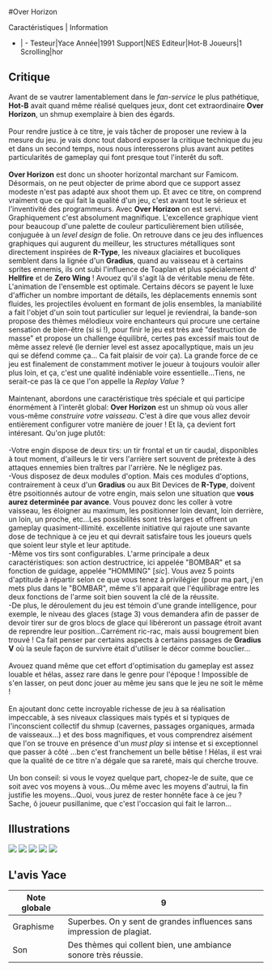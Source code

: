 #Over Horizon

Caractéristiques | Information
- | -
Testeur|Yace
Année|1991
Support|NES
Editeur|Hot-B
Joueurs|1
Scrolling|hor

## Critique
Avant de se vautrer lamentablement dans le <i>fan-service</i> le plus pathétique, <b>Hot-B</b> avait quand même réalisé quelques jeux, dont cet extraordinaire <b>Over Horizon</b>, un shmup exemplaire à bien des égards.<br/><br/>Pour rendre justice à ce titre, je vais tâcher de proposer une review à la mesure du jeu. je vais donc tout dabord exposer la critique technique du jeu et dans un second temps, nous nous interesserons plus avant aux petites particularités de gameplay qui font presque tout l'interêt du soft.<br/><br/><b>Over Horizon</b> est donc un shooter horizontal marchant sur Famicom. Désormais, on ne peut objecter de prime abord que ce support assez modeste n'est pas adapté aux shoot them up. Et avec ce titre, on comprend vraiment que ce qui fait la qualité d'un jeu, c'est avant tout le sérieux et l'inventivité des programmeurs. Avec <b>Over  Horizon </b> on est servi.<br/>Graphiquement c'est absolument magnifique. L'excellence graphique vient pour beaucoup d'une palette de couleur particulièrement bien utilisée, conjuguée à un <i>level design</i> de folie. On retrouve dans ce jeu des influences graphiques qui augurent du meilleur, les structures métalliques sont directement inspirées de <b>R-Type</b>, les niveaux glaciaires et bucoliques semblent dans la lignée d'un <b>Gradius</b>, quand au vaisseau et à certains sprites ennemis, ils ont subi l'influence de Toaplan et plus spécialement d' <b>Hellfire</b> et de <b>Zero Wing</b> ! Avouez qu'il s'agit là de véritable menu de fête.<br/>L'animation de l'ensemble est optimale. Certains décors se payent le luxe d'afficher un nombre important de détails, les déplacements ennemis sont fluides, les projectiles évoluent en formant de jolis ensembles, la maniabilité a fait l'objet d'un soin tout particulier sur lequel je reviendrai, la bande-son propose des thèmes mélodieux voire enchanteurs qui procure une certaine sensation de bien-être (si si !), pour finir le jeu est très axé "destruction de masse" et propose un challenge équilibré, certes pas excessif mais tout de même assez relevé (le dernier level est assez apocallyptique, mais un jeu qui se défend comme ça... Ca fait plaisir de voir ça). La grande force de ce jeu est finalement de constamment motiver le joueur à toujours vouloir aller plus loin, et ça, c'est une qualité indéniable voire essentielle...Tiens, ne serait-ce pas là ce que l'on appelle la <i>Replay Value</i> ?<br/><br/>Maintenant, abordons une caractéristique très spéciale et qui participe énormément à l'interêt global: <b>Over Horizon</b> est un shmup où vous aller vous-même <i>construire votre vaisseau</i>. C'est à dire que vous allez devoir entièrement configurer votre manière de jouer ! Et là, ça devient fort intéresant. Qu'on juge plutôt:<br/><br/>-Votre engin dispose de deux tirs: un tir frontal et un tir caudal, disponibles à tout moment, d'ailleurs le tir vers l'arrière sert souvent de prétexte à des attaques ennemies bien traîtres par l'arrière. Ne le négligez pas.<br/>-Vous disposez de deux modules d'option. Mais ces modules d'options, contrairement à ceux d'un <b>Gradius</b> ou aux Bit Devices de <b>R-Type</b>, doivent être psoitionnés autour de votre engin, mais selon une situation que <b>vous aurez determinée par avance</b>. Vous pouvez donc les coller à votre vaisseau, les éloigner au maximum, les positionner loin devant, loin derrière, un loin, un proche, etc...Les possibilités sont très larges et offrent un gameplay quasiment-illimité. excellente initiative qui rajoute une savante dose de technique à ce jeu et qui devrait satisfaire tous les joueurs quels que soient leur style et leur aptitude.<br/>-Même vos tirs sont configurables. L'arme principale a deux caractéristiques: son action destructrice, ici appelée "BOMBAR" et sa fonction de guidage, appelée "HOMMING" [<i>sic</i>]. Vous avez 5 points d'aptitude à répartir selon ce que vous tenez à privilégier (pour ma part, j'en mets plus dans le "BOMBAR", même s'il apparait que l'équilibrage entre les deux fonctions de l'arme soit bien souvent la clé de la réussite.<br/>-De plus, le déroulement du jeu est témoin d'une grande intelligence, pour exemple, le niveau des glaces (stage 3) vous demandera  afin de passer de devoir tirer sur de gros blocs de glace qui libéreront un passage étroit avant de reprendre leur position...Carrément ric-rac, mais aussi bougrement bien trouvé ! Ca fait penser par certains aspects à certains passages de <b>Gradius V</b> où la seule façon de survivre était d'utiliser le décor comme bouclier...<br/><br/>Avouez quand même que cet effort d'optimisation du gameplay est assez louable et hélas, assez rare dans le genre pour l'époque ! Impossible de s'en lasser, on peut donc jouer au même jeu sans que le jeu ne soit le même !<br/><br/>En ajoutant donc cette incroyable richesse de jeu à sa réalisation impeccable, à ses niveaux classiques mais typés et si typiques de l'inconscient collectif du shmup (cavernes, passages organiques, armada de vaisseaux...) et des boss magnifiques, et vous comprendrez aisément que l'on se trouve en présence d'un <i>must play</i> si intense et si exceptionnel que passer à côté ...ben c'est franchement un belle  bêtise ! Hélas, il est vrai que la qualité de ce titre n'a dégale que sa rareté, mais qui cherche trouve. <br/><br/>Un bon conseil: si vous le voyez quelque part, chopez-le de suite, que ce soit avec vos moyens à vous...Ou même avec les moyens d'autrui, la fin justifie les moyens...Quoi, vous jurez de rester honnête face à ce jeu ? Sache, ô joueur pusillanime, que c'est l'occasion qui fait le larron...

## Illustrations
![](http://www.shmup.com/images/thumbs/img_fiche_1_976.gif)
![](http://www.shmup.com/images/thumbs/img_fiche_2_976.gif)
![](http://www.shmup.com/images/thumbs/img_fiche_3_976.gif)
![](http://www.shmup.com/images/thumbs/img_fiche_4_976.gif)
![](http://www.shmup.com/images/thumbs/img_fiche_5_976.gif)

## L'avis Yace
Note globale|9
-|-
Graphisme|Superbes. On y sent de grandes influences sans impression de plagiat.
Son|Des thèmes qui collent bien, une ambiance sonore très réussie.
